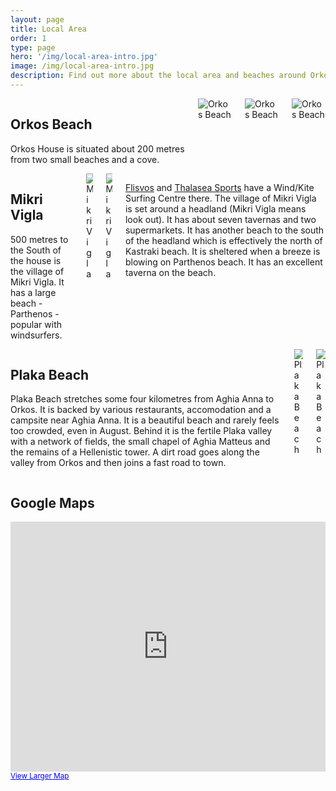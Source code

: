 ```yaml
---
layout: page
title: Local Area
order: 1
type: page
hero: '/img/local-area-intro.jpg'
image: /img/local-area-intro.jpg
description: Find out more about the local area and beaches around Orkos House, Mikri Vigla, Naxos, Greece
---
```


<div class="container">
    <section class="section">
        <div class="columns is-multiline">
            <div class="column is-12">
                <h2 class="title is-4 brand">Orkos Beach</h2>
                <div class="content">
                    <p>Orkos House is situated about 200 metres from two small beaches and a cove.</p>
                </div>
            </div>
            <div class="column is-4">
                <img src="{{ '/img/orkosbeach1.jpg' | relative_url }}" alt="Orkos Beach">
            </div>
            <div class="column is-4">
                <img src="{{ '/img/orkosbeach2.jpg' | relative_url }}" alt="Orkos Beach">
            </div>
            <div class="column is-4">
                <img src="{{ '/img/orkosbeach3.jpg' | relative_url }}" alt="Orkos Beach">
            </div>
        </div>
    </section>
    <section class="section">
        <div class="columns is-multiline">
            <div class="column is-12">
                <h2 class="title is-4 brand">Mikri Vigla</h2>
                <div class="content">
                    <p>500 metres to the South of the house is the village of Mikri Vigla. It has a large beach - Parthenos - popular with windsurfers.</p>
                </div>
            </div>
            <div class="column is-6">
                <img src="{{ '/img/mikrivigla1.jpg' | relative_url }}" alt="Mikri Vigla">
            </div>
            <div class="column is-6">
                <img src="{{ '/img/mikrivigla2.jpg' | relative_url }}" alt="Mikri Vigla">
            </div>
            <div class="column is-12">
                <div class="content">
                    <p><a href="http://www.flisvos-kitecentre.com/" title="Flisvos Kite Centre">Flisvos</a> and <a href="http://www.naxos-windsurf.com/" title="Thalasea Sports">Thalasea Sports</a> have a Wind/Kite Surfing Centre there. The village of Mikri Vigla is set around a headland (Mikri Vigla means look out).  It has about seven tavernas and two supermarkets. It has another beach to the south of the headland which is effectively the north of Kastraki beach. It is sheltered when a breeze is blowing on Parthenos beach. It has an excellent taverna on the beach.</p>
                </div>
            </div>
        </div>
    </section>
    <section class="section">
        <div class="columns is-multiline">
            <div class="column is-12">
                <h2 class="title is-4 brand">Plaka Beach</h2>
                <div class="content">
                    <p>Plaka Beach stretches some four kilometres from Aghia Anna to Orkos. It is backed by various restaurants, accomodation and a campsite near Aghia Anna. It is a beautiful beach and rarely feels too crowded, even in August. Behind it is the fertile Plaka valley with a network of fields, the small chapel of Aghia Matteus and the remains of a Hellenistic tower. A dirt road goes along the valley from Orkos and then joins a fast road to town.</p>
                </div>
            </div>
            <div class="column is-6">
                <img src="{{ '/img/plaka1.jpg' | relative_url }}" alt="Plaka Beach">
            </div>
            <div class="column is-6">
                <img src="{{ '/img/plaka2.jpg' | relative_url }}" alt="Plaka Beach">
            </div>
        </div>
    </section>
    <section class="section">
        <div class="columns is-multiline">
            <div class="column is-12">
                <h2 class="title is-4 brand">Google Maps</h2>
                <iframe width="100%" height="400px" frameborder="0" scrolling="no" marginheight="0" marginwidth="0" src="https://maps.google.co.uk/maps?t=h&amp;hl=en&amp;ie=UTF8&amp;s=AARTsJpnOA3ioEtcI9rx_v7gyZqlolGTYw&amp;ll=37.031405,25.375328&amp;spn=0.016445,0.027466&amp;z=15&amp;output=embed"></iframe><br /><small><a href="http://maps.google.co.uk/maps?t=h&amp;hl=en&amp;ie=UTF8&amp;ll=37.031405,25.375328&amp;spn=0.016445,0.027466&amp;z=15&amp;source=embed" style="color:#0000FF;text-align:left">View Larger Map</a></small>
            </div>
        </div>
    </section>
</div>